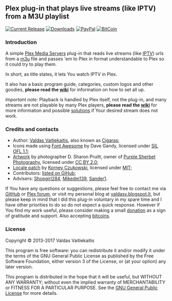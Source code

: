 ## Plex plug-in that plays live streams (like IPTV) from a M3U playlist ##
[![Current Release](https://img.shields.io/github/release/Cigaras/IPTV.bundle.svg "Current Release")](https://github.com/Cigaras/IPTV.bundle/releases/latest)
[![Downloads](https://img.shields.io/github/downloads/Cigaras/IPTV.bundle/total.svg "Downloads")](https://github.com/Cigaras/IPTV.bundle/releases) [![PayPal](https://img.shields.io/badge/donate-PayPal-green.svg)](https://paypal.me/valdasvaitiekaitis) [![BitCoin](https://img.shields.io/badge/donate-BitCoin-green.svg)](https://valdasv.lt/bitcoin)

### Introduction ###
A simple [Plex Media Servers](https://www.plex.tv/downloads) plug-in that reads live streams (like [IPTV](http://en.wikipedia.org/wiki/IPTV)) urls from a [m3u](https://en.wikipedia.org/wiki/M3U) file and passes 'em to Plex in format understandable to Plex so it could try to play them.

In short, as title states, it lets You watch IPTV in Plex.

It also has a basic program guide, categories, custom logos and other goodies, **please read the [wiki](https://github.com/Cigaras/IPTV.bundle/wiki)** for information on how to set all up.

_Important note:_ Playback is handled by Plex itself, not the plug-in, and many streams are not playable by many Plex players, **please read the [wiki](https://github.com/Cigaras/IPTV.bundle/wiki)** for more information and possible [solutions](https://github.com/Cigaras/IPTV.bundle/wiki/Troubleshooting) if Your desired stream does not work.

### Credits and contacts ###
* Author: [Valdas Vaitiekaitis](https://valdasv.lt), also known as [Cigaras](http://forums.plex.tv/profile/Cigaras);
* Icons made using [Font Awesome](http://fontawesome.io) by Dave Gandy, licensed under [SIL OFL 1.1](http://scripts.sil.org/OFL);
* [Artwork](http://www.flickr.com/photos/purplesherbet/10579021143) by photographer D. Sharon Pruitt, owner of [Purple Sherbet Photography](http://www.flickr.com/photos/purplesherbet/), licensed under [CC BY 2.0](http://creativecommons.org/licenses/by/2.0);
* [Locale patch](https://bitbucket.org/czukowski/plex-locale-patch) by [Korney Czukowski](https://forums.plex.tv/discussion/comment/871197/#Comment_871197), licensed under [MIT](https://bitbucket.org/czukowski/plex-locale-patch/src/67ecc8d62978044c0482171cac13ab2919bfe781/LICENSE.md);
* Contributors: [listed on GiHub](https://github.com/Cigaras/IPTV.bundle/graphs/contributors);
* Advisers: [Shopgirl284](https://github.com/https://forums.plex.tv/profile/discussions/shopgirl284), [Mikedm139](https://forums.plex.tv/profile/discussions/mikedm139), [Sander1](https://forums.plex.tv/profile/discussions/sander1).

If You have any questions or suggestions, please feel free to contact me via [GitHub](https://github.com/Cigaras) or [Plex forum](https://forums.plex.tv/discussion/83083), or visit my personal blog at [valdasv.blogspot.lt](http://valdasv.blogspot.lt), but please keep in mind that I did this plug-in voluntary in my spare time and I have other priorities to do so do not expect a quick response. However if You find my work useful, please consider making a small [donation](https://paypal.me/valdasvaitiekaitis) as a sign of gratitude and support. Also accepting [bitcoins](https://valdasv.lt/bitcoin).

### License ###
Copyright © 2013-2017 Valdas Vaitiekaitis

This program is free software: you can redistribute it and/or modify it under the terms of the GNU General Public License as published by the Free Software Foundation, either version 3 of the License, or (at your option) any later version.

This program is distributed in the hope that it will be useful, but WITHOUT ANY WARRANTY; without even the implied warranty of MERCHANTABILITY or FITNESS FOR A PARTICULAR PURPOSE. See the [GNU General Public License](http://www.gnu.org/copyleft/gpl.html) for more details.
